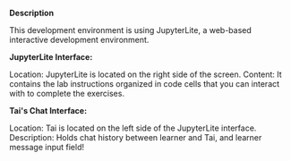 **Description**

This development environment is using JupyterLite, a web-based interactive development environment.

**JupyterLite Interface:**

Location: JupyterLite is located on the right side of the screen.
Content: It contains the lab instructions organized in code cells that you can interact with to complete the exercises.

**Tai's Chat Interface:**

Location: Tai is located on the left side of the JupyterLite interface.
Description: Holds chat history between learner and Tai, and learner message input field!
